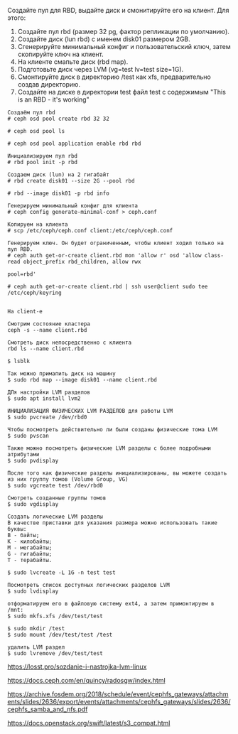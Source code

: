 Создайте пул для RBD, выдайте диск и смонитируйте его на клиент. Для этого:

1. Создайте пул rbd (размер 32 pg, фактор репликации по умолчанию).
2. Создайте диск (lun rbd) с именем disk01 размером 2GB.
3. Сгенерируйте минимальный конфиг и пользовательский ключ, затем скопируйте ключ на клиент.
4. На клиенте смапьте диск (rbd map).
5. Подготовьте диск через LVM (vg=test lv=test size=1G).
6. Смонтируйте диск в директорию /test как xfs, предварительно создав директорию.
7. Создайте на диске в директории test файл test с содержимым "This is an RBD - it's working"


```
Создаём пул rbd
# ceph osd pool create rbd 32 32

# ceph osd pool ls

# ceph osd pool application enable rbd rbd

Инициализируем пул rbd
# rbd pool init -p rbd

Создаем диск (lun) на 2 гигабайт
# rbd create disk01 --size 2G --pool rbd

# rbd --image disk01 -p rbd info

Генерируем минимальный конфиг для клиента
# ceph config generate-minimal-conf > ceph.conf

Копируем на клиента
# scp /etc/ceph/ceph.conf client:/etc/ceph/ceph.conf

Генерируем ключ. Он будет ограниченным, чтобы клиент ходил только на пул RBD.
# ceph auth get-or-create client.rbd mon 'allow r' osd 'allow class-read object_prefix rbd_children, allow rwx 

pool=rbd'

# ceph auth get-or-create client.rbd | ssh user@client sudo tee /etc/ceph/keyring


На client-е

Смотрим состояние кластера
ceph -s --name client.rbd

Смотреть диск непосредственно с клиента
rbd ls --name client.rbd

$ lsblk

Так можно примапить диск на машину
$ sudo rbd map --image disk01 --name client.rbd

ДЛя настройки LVM разделов
$ sudo apt install lvm2

ИНИЦИАЛИЗАЦИЯ ФИЗИЧЕСКИХ LVM РАЗДЕЛОВ для работы LVM
$ sudo pvcreate /dev/rbd0

Чтобы посмотреть действительно ли были созданы физические тома LVM
$ sudo pvscan

Также можно посмотреть физические LVM разделы с более подробными атрибутами
$ sudo pvdisplay

После того как физические разделы инициализированы, вы можете создать из них группу томов (Volume Group, VG)
$ sudo vgcreate test /dev/rbd0

Смотреть созданные группы томов
$ sudo vgdisplay

Создать логические LVM разделы
В качестве приставки для указания размера можно использовать такие буквы:
B - байты;
K - килобайты;
M - мегабайты;
G - гигабайты;
T - терабайты.

$ sudo lvcreate -L 1G -n test test

Посмотреть список доступных логических разделов LVM
$ sudo lvdisplay

отформатируем его в файловую систему ext4, а затем примонтируем в /mnt:
$ sudo mkfs.xfs /dev/test/test

$ sudo mkdir /test
$ sudo mount /dev/test/test /test

удалить LVM раздел
$ sudo lvremove /dev/test/test

```

https://losst.pro/sozdanie-i-nastrojka-lvm-linux

https://docs.ceph.com/en/quincy/radosgw/index.html

https://archive.fosdem.org/2018/schedule/event/cephfs_gateways/attachments/slides/2636/export/events/attachments/cephfs_gateways/slides/2636/cephfs_samba_and_nfs.pdf

https://docs.openstack.org/swift/latest/s3_compat.html

